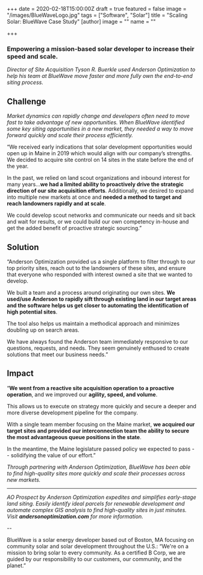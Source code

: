 +++
date = 2020-02-18T15:00:00Z
draft = true
featured = false
image = "/images/BlueWaveLogo.jpg"
tags = ["Software", "Solar"]
title = "Scaling Solar: BlueWave Case Study"
[author]
image = ""
name = ""

+++
### Empowering a mission-based solar developer to increase their speed and scale.

_Director of Site Acquisition Tyson R. Buerkle used Anderson Optimization to help his team at BlueWave move faster and more fully own the end-to-end siting process._

## **Challenge**

_Market dynamics can rapidly change and developers often need to move fast to take advantage of new opportunities. When BlueWave identified some key siting opportunities in a new market, they needed a way to move forward quickly and scale their process efficiently._

“We received early indications that solar development opportunities would open up in Maine in 2019 which would align with our company’s strengths. We decided to acquire site control on 14 sites in the state before the end of the year.

In the past, we relied on land scout organizations and inbound interest for many years...**we had a limited ability to proactively drive the strategic direction of our site acquisition efforts**. Additionally, we desired to expand into multiple new markets at once and **needed a method to target and reach landowners rapidly and at scale**.

We could develop scout networks and communicate our needs and sit back and wait for results, or we could build our own competency in-house and get the added benefit of proactive strategic sourcing.”

## Solution

“Anderson Optimization provided us a single platform to filter through to our top priority sites, reach out to the landowners of these sites, and ensure that everyone who responded with interest owned a site that we wanted to develop.

We built a team and a process around originating our own sites. **We used/use Anderson to rapidly sift through existing land in our target areas and the software helps us get closer to automating the identification of high potential sites**.

The tool also helps us maintain a methodical approach and minimizes doubling up on search areas.

We have always found the Anderson team immediately responsive to our questions, requests, and needs. They seem genuinely enthused to create solutions that meet our business needs.”

## Impact

“**We went from a reactive site acquisition operation to a proactive operation**, and we improved our **agility, speed, and volume**.

This allows us to execute on strategy more quickly and secure a deeper and more diverse development pipeline for the company.

With a single team member focusing on the Maine market, **we acquired our target sites and provided our interconnection team the ability to secure the most advantageous queue positions in the state**.

In the meantime, the Maine legislature passed policy we expected to pass -- solidifying the value of our effort.”

_Through partnering with Anderson Optimization, BlueWave has been able to find high-quality sites more quickly and scale their processes across new markets._

***

_AO Prospect by Anderson Optimization expedites and simplifies early-stage land siting. Easily identify ideal parcels for renewable development and automate complex GIS analysis to find high-quality sites in just minutes. Visit **andersonoptimization.com** for more information._

\--

BlueWave is a solar energy developer based out of Boston, MA focusing on community solar and solar development throughout the U.S.: “We're on a mission to bring solar to every community. As a certified B Corp, we are guided by our responsibility to our customers, our community, and the planet.”